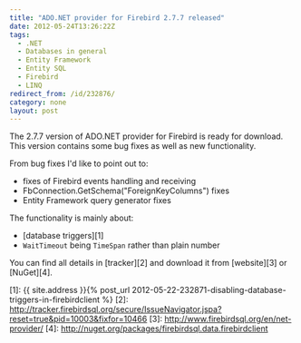 ```yaml
---
title: "ADO.NET provider for Firebird 2.7.7 released"
date: 2012-05-24T13:26:22Z
tags:
  - .NET
  - Databases in general
  - Entity Framework
  - Entity SQL
  - Firebird
  - LINQ
redirect_from: /id/232876/
category: none
layout: post
---
```

The 2.7.7 version of ADO.NET provider for Firebird is ready for download. This version contains some bug fixes as well as new functionality.

From bug fixes I'd like to point out to:

* fixes of Firebird events handling and receiving
* FbConnection.GetSchema("ForeignKeyColumns") fixes
* Entity Framework query generator fixes

The functionality is mainly about:

* [database triggers][1]
* `WaitTimeout` being `TimeSpan` rather than plain number

You can find all details in [tracker][2] and download it from [website][3] or [NuGet][4].

[1]: {{ site.address }}{% post_url 2012-05-22-232871-disabling-database-triggers-in-firebirdclient %}
[2]: http://tracker.firebirdsql.org/secure/IssueNavigator.jspa?reset=true&pid=10003&fixfor=10466
[3]: http://www.firebirdsql.org/en/net-provider/
[4]: http://nuget.org/packages/firebirdsql.data.firebirdclient